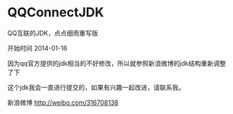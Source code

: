 QQConnectJDK
============

QQ互联的JDK，点点细雨重写版

开始时间 2014-01-16

因为qq官方提供的jdk相当的不好修改，所以就参照新浪微博的jdk结构重新调整了下

这个jdk我会一直进行提交的，如果有兴趣一起改进，请联系我。

新浪微博 http://weibo.com/316708138
